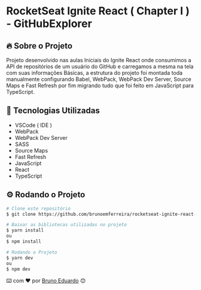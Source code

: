 # RocketSeat Ignite React ( Chapter I ) - GitHubExplorer

## 🔥 Sobre o Projeto
Projeto desenvolvido nas aulas Iniciais do Ignite React onde consumimos a API de repositórios de um 
usuário do GitHub e carregamos a mesma na tela com suas informações Básicas, a estrutura do projeto foi montada toda manualmente configurando Babel, WebPack, WebPack Dev Server, Source Maps e Fast Refresh por fim migrando tudo que foi feito em JavaScript para TypeScript.

## 🧰 Tecnologias Utilizadas
* VSCode ( IDE )
* WebPack
* WebPack Dev Server
* SASS
* Source Maps
* Fast Refresh
* JavaScript
* React
* TypeScript

## ⚙️ Rodando o Projeto
```bash
# Clone este repositório
$ git clone https://github.com/brunoemferreira/rocketseat-ignite-react-01-github-explorer.git

# Baixar as bibliotecas utilizadas no projeto
$ yarn install
ou 
$ npm install

# Rodando o Projeto
$ yarn dev
ou 
$ npm dev

```
⌨️ com ❤️ por [Bruno Eduardo](https://gist.github.com/brunoemferreira) 😊




